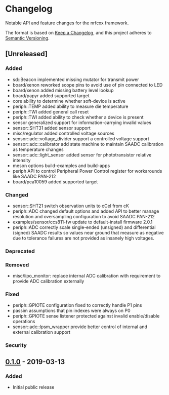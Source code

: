 # Changelog

Notable API and feature changes for the nrfcxx framework.

The format is based on [Keep a Changelog](https://keepachangelog.com/en/1.0.0/),
and this project adheres to [Semantic Versioning](https://semver.org/spec/v2.0.0.html).

## [Unreleased]

### Added
- sd::Beacon implemented missing mutator for transmit power
- board/xenon reworked scope pins to avoid use of pin connected to LED
- board/xenon added missing battery level lookup
- board/papyr added supported target
- core ability to determine whether soft-device is active
- periph::TEMP added ability to measure die temperature
- periph::TWI added general call reset
- periph::TWI added ability to check whether a device is present
- sensor generalized support for information-carrying invalid values
- sensor::SHT31 added sensor support
- misc/regulator added controlled voltage sources
- sensor::adc::voltage_divider support a controlled voltage support
- sensor::adc::calibrator add state machine to maintain SAADC
  calibration as temperature changes
- sensor::adc::light_sensor added sensor for phototransistor relative
  intensity
- meson options build-examples and build-apps
- periph API to control Peripheral Power Control register for
  workarounds like SAADC PAN-212
- board/pca10059 added supported target

### Changed
- sensor::SHT21 switch observation units to cCel from cK
- periph::ADC changed default options and added API to better manage
  resolution and oversampling configuration to avoid SAADC PAN-212
- examples/sensor/ccs811-fw update to default-install firmware 2.0.1
- periph::ADC correctly scale single-ended (unsigned) and differential
  (signed) SAADC results so values near ground that measure as negative
  due to tolerance failures are not provided as insanely high voltages.

### Deprecated

### Removed
- misc/lipo_monitor: replace internal ADC calibration with requirement
  to provide ADC calibration externally

### Fixed
- periph::GPIOTE configuration fixed to correctly handle P1 pins
- passim assumptions that pin indexes were always on P0
- periph::GPIOTE sense listener protected against invalid enable/disable
  operations
- sensor::adc::lpsm_wrapper provide better control of internal and
  external calibration support

### Security

## [0.1.0] - 2019-03-13

### Added
- Initial public release

[0.1.0]: https://github.com/pabigot/nrfcxx/releases/tag/v0.1.0

<!---
# Local Variables:
# mode:markdown
# End:
-->
